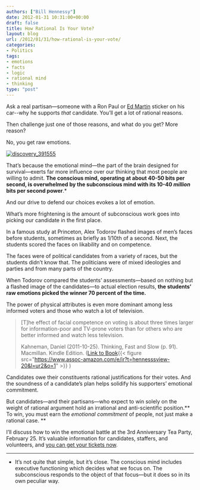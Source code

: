 ```yaml
---
authors: ["Bill Hennessy"]
date: 2012-01-31 10:31:00+00:00
draft: false
title: How Rational Is Your Vote?
layout: blog
url: /2012/01/31/how-rational-is-your-vote/
categories:
- Politics
tags:
- emotions
- facts
- logic
- rational mind
- thinking
type: "post"
---
```


Ask a real partisan—someone with a Ron Paul or [Ed Martin](https://edmartinformissouri.com/) sticker on his car--why he supports _that_ candidate. You’ll get a lot of rational reasons.

Then challenge just one of those reasons, and what do you get? More reason?

No, you get raw emotions. 

[![discovery_391555](https://hennessysview.com/wp-content/uploads/2012/01/discovery_391555_thumb.jpg)
](https://hennessysview.com/wp-content/uploads/2012/01/discovery_391555.jpg)

That’s because the emotional mind—the part of the brain designed for survival—exerts far more influence over our thinking that most people are willing to admit. **The conscious mind, operating at about 40-50 bits per second, is overwhelmed by the subconscious mind with its 10-40 _million_ bits per second power**.*

And our drive to defend our choices evokes a lot of emotion.

What’s more frightening is the amount of subconscious work goes into picking our candidate in the first place.

In a famous study at Princeton, Alex Todorov flashed images of men’s faces before students, sometimes as briefly as 1/10th of a second. Next, the students scored the faces on likability and on competence. 

The faces were of political candidates from a variety of races, but the students didn’t know that. The politicians were of mixed ideologies and parties and from many parts of the country. 

When Todorov compared the students’ assessments—based on nothing but a flashed image of the candidates—to actual election results, **the students’ raw emotions picked the winner 70 percent of the time.**

The power of physical attributes is even more dominant among less informed voters and those who watch a lot of television.

> [T]he effect of facial competence on voting is about three times larger for information-poor and TV-prone voters than for others who are better informed and watch less television.
> 
> Kahneman, Daniel (2011-10-25). Thinking, Fast and Slow (p. 91). Macmillan. Kindle Edition. ([Link to Book](https://www.amazon.com/mn/search/?_encoding=UTF8&keywords=thinking%20fast%20and%20slow&tag=hennesssview-20&index=stripbooks&linkCode=ur2&hvadid=8619117637&ref=pd_sl_6iwtp61chr_e&camp=1789&creative=390957){{< figure src="https://www.assoc-amazon.com/e/ir?t=hennesssview-20&l=ur2&o=1" >}}
)
> 
> 

Candidates owe their constituents rational justifications for their votes. And the soundness of a candidate’s plan helps solidify his supporters’ emotional commitment.

But candidates—and their partisans—who expect to win solely on the weight of rational argument hold an irrational and anti-scientific position.** To win, you must earn the _emotional commitment_ of people, not just make a rational case. **

I’ll discuss how to win the emotional battle at the 3rd Anniversary Tea Party, February 25. It’s valuable information for candidates, staffers, and volunteers, and [you can get your tickets now](https://3rdanniversaryteaparty.eventbrite.com/).

* * *

 

* It’s not quite that simple, but it’s close. The conscious mind includes executive functioning which decides what we focus on. The subconscious responds to the object of that focus—but it does so in its own peculiar way. 
